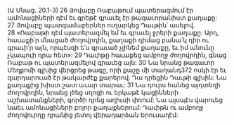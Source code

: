 (Ա Մնաց. 20.1-3)
26 Յովաբը Ռաբաթում պատերազմում էր ամոնացիների դէմ եւ գրեթէ գրաւել էր թագաւորանիստ քաղաքը: 27 Յովաբը պատգամաբերներ ուղարկեց Դաւթին՝ ասելով. 28 «Ռաբաթի դէմ պատերազմել եմ եւ գրաւել ջրերի քաղաքը: Արդ, հաւաքի՛ր մնացած ժողովրդին, քաղաքի դիմաց բանա՛կ դիր ու գրաւի՛ր այն, որպէսզի ե՛ս գրաւած չլինեմ քաղաքը, եւ իմ անունը չկապուի դրա հետ»: 29 Դաւիթը հաւաքեց ամբողջ ժողովրդին, գնաց Ռաբաթ ու պատերազմելով գրաւեց այն: 30 Նա նրանց թագաւոր Մեղքոմի գլխից վերցրեց թագը, որի քաշը մի տաղանդ372 ոսկի էր եւ զարդարուած էր թակարժէք քարերով: Դա դրեցին Դաւթի գլխին: Նա քաղաքից խիստ շատ աւար տարաւ: 31 Նա դուրս հանեց այդտեղի ժողովրդին, նրանց լծեց սղոցի ու երկաթէ կացինների աշխատանքների, գործի դրեց աղիւսի փռում: Նա այսպէս վարուեց նաեւ ամոնացիների բոլոր քաղաքներում: Դաւիթն ու ամբողջ ժողովուրդը դրանից յետոյ վերադարձան Երուսաղէմ:
